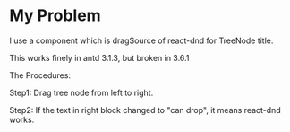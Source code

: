 # My Problem

I use a component which is  dragSource of react-dnd for TreeNode title.

This works finely in antd 3.1.3, but broken in 3.6.1

The Procedures:

Step1: Drag tree node from left to right.

Step2: If the text in right block changed to "can drop", it means react-dnd works.
